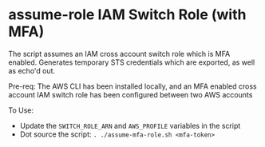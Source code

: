 # assume-role IAM Switch Role (with MFA)

The script assumes an IAM cross account switch role which is MFA enabled. Generates temporary STS credentials which are exported, as well as echo'd out.

Pre-req:
The AWS CLI has been installed locally, and an MFA enabled cross account IAM switch role has been configured between two AWS accounts

To Use:
- Update the `SWITCH_ROLE_ARN` and `AWS_PROFILE` variables in the script
- Dot source the script:
```. ./assume-mfa-role.sh <mfa-token>```